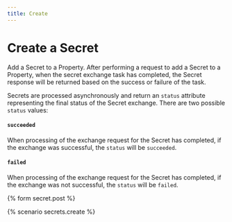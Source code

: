 ```yaml
---
title: Create
---
```


# Create a Secret

Add a Secret to a Property. After performing a request to add a Secret to a
Property, when the secret exchange task has
completed, the Secret response will be returned based on the success or
failure of the task.

Secrets are processed asynchronously and return an `status`
attribute representing the final status of the Secret exchange.
There are two possible `status` values:

#### `succeeded`

When processing of the exchange request for the Secret has completed,
if the exchange was successful, the `status` will be `succeeded`.

#### `failed`

When processing of the exchange request for the Secret has completed,
if the exchange was not successful, the `status` will
be `failed`.


{% form secret.post %}

{% scenario secrets.create %}
